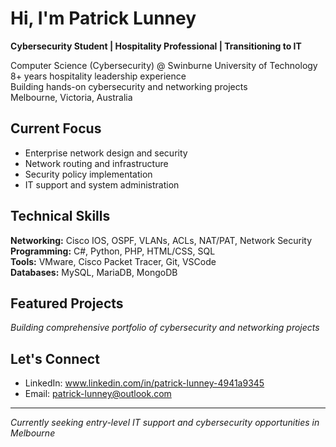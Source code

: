 # Hi, I'm Patrick Lunney

**Cybersecurity Student | Hospitality Professional | Transitioning to IT**

Computer Science (Cybersecurity) @ Swinburne University of Technology  
8+ years hospitality leadership experience  
Building hands-on cybersecurity and networking projects  
Melbourne, Victoria, Australia  

## Current Focus
- Enterprise network design and security
- Network routing and infrastructure  
- Security policy implementation
- IT support and system administration

## Technical Skills
**Networking:** Cisco IOS, OSPF, VLANs, ACLs, NAT/PAT, Network Security  
**Programming:** C#, Python, PHP, HTML/CSS, SQL  
**Tools:** VMware, Cisco Packet Tracer, Git, VSCode  
**Databases:** MySQL, MariaDB, MongoDB  

## Featured Projects
*Building comprehensive portfolio of cybersecurity and networking projects*

## Let's Connect
- LinkedIn: www.linkedin.com/in/patrick-lunney-4941a9345
- Email: patrick-lunney@outlook.com

---
*Currently seeking entry-level IT support and cybersecurity opportunities in Melbourne*

